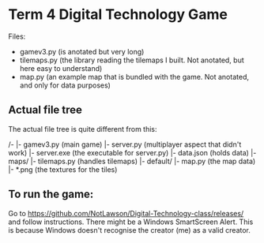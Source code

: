 # Term 4 Digital Technology Game

Files:
 - gamev3.py (is anotated but very long)
 - tilemaps.py (the library reading the tilemaps I built. Not anotated, but here easy to understand)
 - map.py (an example map that is bundled with the game. Not anotated, and only for data purposes)

## Actual file tree

The actual file tree is quite different from this:

/-
 |- gamev3.py (main game)
 |- server.py (multiplayer aspect that didn't work)
 |- server.exe (the executable for server.py)
 |- data.json (holds data)
 |- maps/
      |- tilemaps.py (handles tilemaps)
      |- default/
            |- map.py (the map data)
            |- *.png (the textures for the tiles)

## To run the game:

Go to <https://github.com/NotLawson/Digital-Technology-class/releases/> and follow instructions.
There might be a Windows SmartScreen Alert. This is because Windows doesn't recognise the creator (me) as a valid creator.